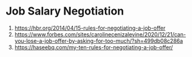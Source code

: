 # Job Salary Negotiation

1. https://hbr.org/2014/04/15-rules-for-negotiating-a-job-offer
1. https://www.forbes.com/sites/carolinecenizalevine/2020/12/21/can-you-lose-a-job-offer-by-asking-for-too-much/?sh=499db08c286a
1. https://haseebq.com/my-ten-rules-for-negotiating-a-job-offer/